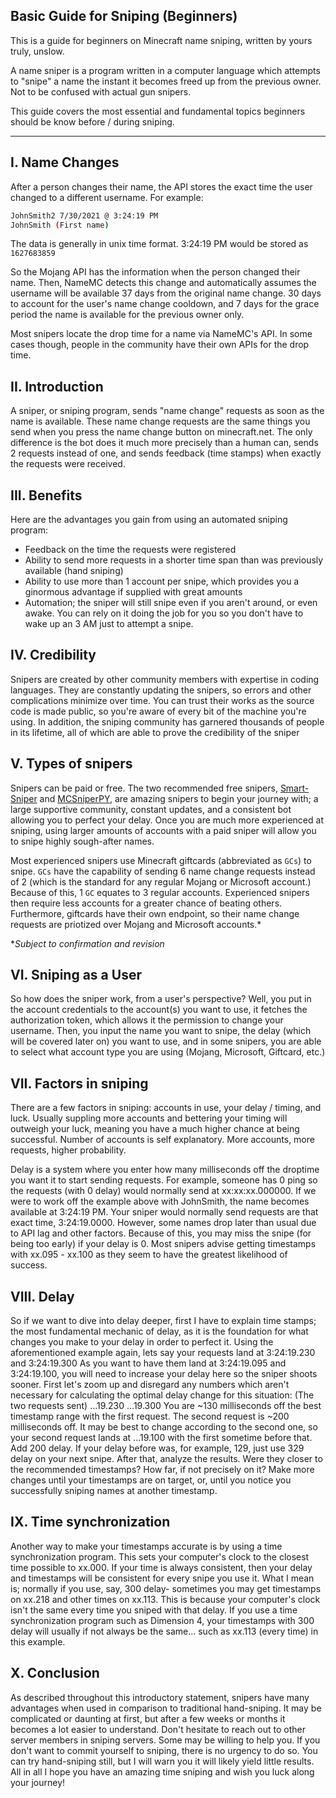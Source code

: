 ## Basic Guide for Sniping (Beginners)
This is a guide for beginners on Minecraft name sniping, written by yours truly, unslow.

A name sniper is a program written in a computer language which attempts to "snipe" a name the instant it becomes freed up from the previous owner. Not to be confused with actual gun snipers. 

This guide covers the most essential and fundamental topics beginners should be know before / during sniping.

-------------------------------------------

## I. Name Changes

After a person changes their name, the API stores the exact time the user changed to a different username. For example:

```sh
JohnSmith2 7/30/2021 @ 3:24:19 PM
JohnSmith (First name)
```

The data is generally in unix time format. 3:24:19 PM would be stored as `1627683859`

So the Mojang API has the information when the person changed their name. Then, NameMC detects this change and automatically assumes the username will be available 37 days from the original name change. 30 days to account for the user's name change cooldown, and 7 days for the grace period the name is available for the previous owner only.

Most snipers locate the drop time for a name via NameMC's API. In some cases though, people in the community have their own APIs for the drop time. 

## II. Introduction

A sniper, or sniping program, sends "name change" requests as soon as the name is available.
These name change requests are the same things you send when you press the name change button on minecraft.net. The only difference is the bot does it much more precisely than a human can, sends 2 requests instead of one, and sends feedback (time stamps) when exactly the requests were received.

## III. Benefits

 Here are the advantages you gain from using an automated sniping program:

- Feedback on the time the requests were registered 
- Ability to send more requests in a shorter time span than was previously available (hand sniping)
- Ability to use more than 1 account per snipe, which provides you a ginormous advantage if supplied with great amounts
- Automation; the sniper will still snipe even if you aren't around, or even awake. You can rely on it doing the job for you so you don't have to wake up an 3 AM just to attempt a snipe.
## IV. Credibility
 
Snipers are created by other community members with expertise in coding languages. They are constantly updating the snipers, so errors and other complications minimize over time. You can trust their works as the source code is made public, so you're aware of every bit of the machine you're using. In addition, the sniping community has garnered thousands of people in its lifetime, all of which are able to prove the credibility of the sniper

## V. Types of snipers

Snipers can be paid or free. The two recommended free snipers, [Smart-Sniper](https://github.com/snipesmarter/smart-sniper) and [MCSniperPY](https://mcsniperpy.com), are amazing snipers to begin your journey with; a large supportive community, constant updates, and a consistent bot allowing you to perfect your delay. Once you are much more experienced at sniping, using larger amounts of accounts with a paid sniper will allow you to snipe highly sough-after names. 

Most experienced snipers use Minecraft giftcards (abbreviated as `GCs`) to snipe. `GCs` have the capability of sending 6 name change requests instead of 2 (which is the standard for any regular Mojang or Microsoft account.)
Because of this, 1 `GC` equates to 3 regular accounts. Experienced snipers then require less accounts for a greater chance of beating others. Furthermore, giftcards have their own endpoint, so their name change requests are priotized over Mojang and Microsoft accounts.*

**Subject to confirmation and revision*

## VI. Sniping as a User
 
So how does the sniper work, from a user's perspective? Well, you put in the account credentials to the account(s) you want to use, it fetches the authorization token, which allows it the permission to change your username. Then, you input the name you want to snipe, the delay (which will be covered later on) you want to use, and in some snipers, you are able to select what account type you are using (Mojang, Microsoft, Giftcard, etc.)
## VII. Factors in sniping
 
There are a few factors in sniping: accounts in use, your delay / timing, and luck. Usually suppling more accounts and bettering your timing will outweigh your luck, meaning you have a much higher chance at being successful. 
Number of accounts is self explanatory. More accounts, more requests, higher probability.

Delay is a system where you enter how many milliseconds off the droptime you want it to start sending requests. For example, someone has 0 ping so the requests (with 0 delay) would normally send at xx:xx:xx.000000. 
If we were to work off the example above with JohnSmith, the name becomes available at 3:24:19 PM. Your sniper would normally send requests are that exact time, 3:24:19.0000. However, some names drop later than usual due to API lag and other factors. Because of this, you may miss the snipe (for being too early) if your delay is 0. 
Most snipers advise getting timestamps with xx.095 - xx.100 as they seem to have the greatest likelihood of success. 

## VIII. Delay

So if we want to dive into delay deeper, first I have to explain time stamps; the most fundamental mechanic of delay, as it is the foundation for what changes you make to your delay in order to perfect it.
Using the aforementioned example again, lets say your requests land at 3:24:19.230 and 3:24:19.300
As you want to have them land at 3:24:19.095 and 3:24:19.100, you will need to increase your delay here so the sniper shoots sooner.
First let's zoom up and disregard any numbers which aren't necessary for calculating the optimal delay change for this situation:
(The two requests sent) ...19.230 ...19.300
You are ~130 milliseconds off the best timestamp range with the first request. The second request is ~200 milliseconds off. It may be best to change according to the second one, so your second request lands at ...19.100 with the first sometime before that.
Add 200 delay. If your delay before was, for example, 129, just use 329 delay on your next snipe.
After that, analyze the results. Were they closer to the recommended timestamps? How far, if not precisely on it? Make more changes until your timestamps are on target, or, until you notice you successfully sniping names at another timestamp.

## IX. Time synchronization

Another way to make your timestamps accurate is by using a time synchronization program. This sets your computer's clock to the closest time possible to xx.000. If your time is always consistent, then your delay and timestamps will be consistent for every snipe you use it. What I mean is; normally if you use, say, 300 delay- sometimes you may get timestamps on xx.218 and other times on xx.113. This is because your computer's clock isn't the same every time you sniped with that delay. If you use a time synchronization program such as Dimension 4, your timestamps with 300 delay will usually if not always be the same... such as xx.113 (every time) in this example.
## X. Conclusion

As described throughout this introductory statement, snipers have many advantages when used in comparison to traditional hand-sniping. It may be complicated or daunting at first, but after a few weeks or months it becomes a lot easier to understand.
Don't hesitate to reach out to other server members in sniping servers. Some may be willing to help you.
If you don't want to commit yourself to sniping, there is no urgency to do so. You can try hand-sniping still, but I will warn you it will likely yield little results.
All in all I hope you have an amazing time sniping and wish you luck along your journey!
